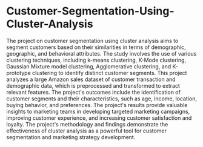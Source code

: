 # Customer-Segmentation-Using-Cluster-Analysis
The project on customer segmentation using cluster analysis aims to segment customers 
based on their similarities in terms of demographic, geographic, and behavioral attributes. 
The study involves the use of various clustering techniques, including k-means clustering, 
K-Mode clustering, Gaussian Mixture model clustering, Agglomerative clustering, and 
K-prototype clustering to identify distinct customer segments. This project analyzes a 
large Amazon sales dataset of customer transaction and demographic data, which is 
preprocessed and transformed to extract relevant features. The project's outcomes include 
the identification of customer segments and their characteristics, such as age, income, 
location, buying behavior, and preferences. The project's results provide valuable insights 
to marketing teams in developing targeted marketing campaigns, improving customer 
experience, and increasing customer satisfaction and loyalty. The project's methodology 
and findings demonstrate the effectiveness of cluster analysis as a powerful tool for 
customer segmentation and marketing strategy development.
